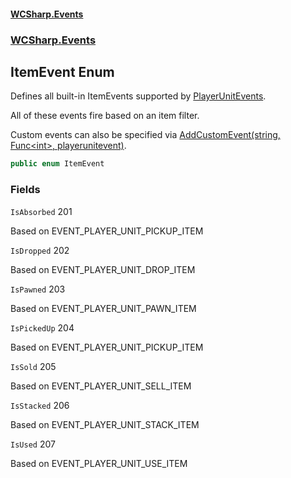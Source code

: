 #### [WCSharp.Events](README.md 'README')
### [WCSharp.Events](WCSharp.Events.md 'WCSharp.Events')

## ItemEvent Enum

Defines all built-in ItemEvents supported by [PlayerUnitEvents](WCSharp.Events.PlayerUnitEvents.md 'WCSharp.Events.PlayerUnitEvents').  
  
All of these events fire based on an item filter.  
  
Custom events can also be specified via [AddCustomEvent(string, Func&lt;int&gt;, playerunitevent)](WCSharp.Events.PlayerUnitEvents.AddCustomEvent(string,System.Func_int_,War3Api.Common.playerunitevent).md 'WCSharp.Events.PlayerUnitEvents.AddCustomEvent(string, System.Func<int>, War3Api.Common.playerunitevent)').

```csharp
public enum ItemEvent
```
### Fields

<a name='WCSharp.Events.ItemEvent.IsAbsorbed'></a>

`IsAbsorbed` 201

Based on EVENT_PLAYER_UNIT_PICKUP_ITEM

<a name='WCSharp.Events.ItemEvent.IsDropped'></a>

`IsDropped` 202

Based on EVENT_PLAYER_UNIT_DROP_ITEM

<a name='WCSharp.Events.ItemEvent.IsPawned'></a>

`IsPawned` 203

Based on EVENT_PLAYER_UNIT_PAWN_ITEM

<a name='WCSharp.Events.ItemEvent.IsPickedUp'></a>

`IsPickedUp` 204

Based on EVENT_PLAYER_UNIT_PICKUP_ITEM

<a name='WCSharp.Events.ItemEvent.IsSold'></a>

`IsSold` 205

Based on EVENT_PLAYER_UNIT_SELL_ITEM

<a name='WCSharp.Events.ItemEvent.IsStacked'></a>

`IsStacked` 206

Based on EVENT_PLAYER_UNIT_STACK_ITEM

<a name='WCSharp.Events.ItemEvent.IsUsed'></a>

`IsUsed` 207

Based on EVENT_PLAYER_UNIT_USE_ITEM